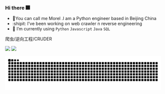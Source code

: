 ### Hi there :fireworks:
- :hamster:You can call me Morel .I am a Python engineer based in Beijing China 
- :shipit: I've been working on web crawler n reverse engineering 
- :whale: I’m currently using `Python` `Javascript` `Java` `SQL` 

爬虫/逆向工程/CRUDER

![](https://github-readme-stats-git-masterrstaa-rickstaa.vercel.app/api?username=Seriainme&show_icons=true&line_height=21&show_icons=true&theme=aura&hide_border=true)
![](https://github-readme-stats-git-masterrstaa-rickstaa.vercel.app/api/top-langs/?username=Seriainme&show_icons=true&layout=compact&theme=aura&hide_border=true&hide=html,css)

<p align="center">
  <img src="https://github.com/Seriainme/Seriainme/raw/output/github-contribution-grid-snake.svg" alt="snake">
</p>

